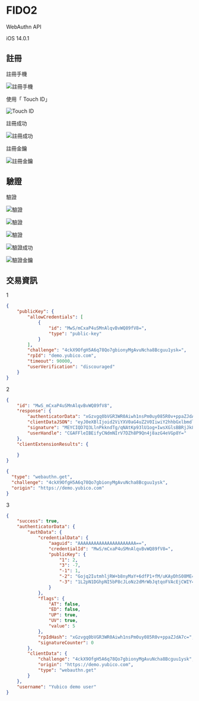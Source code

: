 # FIDO2

WebAuthn API

iOS 14.0.1



## 註冊

註冊手機

 ![註冊手機](./Safari/IMG_9563_800_600.PNG)

使用「 Touch ID」

 ![Touch ID](./Safari/IMG_9574_800_600.PNG)

註冊成功

 ![註冊成功](./Safari/IMG_9569_800_600.PNG)

註冊金鑰

 ![註冊金鑰](./Safari/IMG_9579_800_600.PNG)



## 驗證

 驗證

 ![驗證](./Safari/IMG_9575_800_600.PNG)

 ![驗證](./Safari/IMG_9564_800_600.PNG)

 ![驗證](./Safari/IMG_9580_800_600.PNG)

 ![驗證成功](./Safari/IMG_9565_800_600.PNG)

 ![驗證金鑰](./Safari/IMG_9571_800_600.PNG)



## 交易資訊

1

```json
{
    "publicKey": {
        "allowCredentials": [
            {
                "id": "MwS/mCxaP4uSMnAlqvBvWQ89fV8=",
                "type": "public-key"
            }
        ],
        "challenge": "4ckX9OfgH5A6q78Qo7gbionyMgAvuNcha8Bcguu1ysk=",
        "rpId": "demo.yubico.com",
        "timeout": 90000,
        "userVerification": "discouraged"
    }
}
```

2

```json
{
    "id": "MwS_mCxaP4uSMnAlqvBvWQ89fV8",
    "response": {
        "authenticatorData": "xGzvgq0bVGR3WR0Aiwh1nsPm0uy085R0v+ppaZJdA7cFAAAAAA==",
        "clientDataJSON": "eyJ0eXBlIjoid2ViYXV0aG4uZ2V0IiwiY2hhbGxlbmdlIjoiNGNrWDlPZmdINUE2cTc4UW83Z2Jpb255TWdBdnVOY2hhOEJjZ3V1MXlzayIsIm9yaWdpbiI6Imh0dHBzOi8vZGVtby55dWJpY28uY29tIn0=",
        "signature": "MEYCIQD7Q3LlnPkkndTg/qNAtKp93lU1og+IwsXGlsBBRjJk8QIhALXWgunZ5K/9osGwQB2s5buY6dMqpJJ4oJ/HJwU13ACT",
        "userHandle": "CGAFFleIBEifyCNdmNIrV7DZh8P9Qn4j8azG4eVGp8Y="
    },
    "clientExtensionResults": {
        
    }
}
```

```json
{
  "type": "webauthn.get",
  "challenge": "4ckX9OfgH5A6q78Qo7gbionyMgAvuNcha8Bcguu1ysk",
  "origin": "https://demo.yubico.com"
}
```

3

```json
{
    "success": true,
    "authenticatorData": {
        "authData": {
            "credentialData": {
                "aaguid": "AAAAAAAAAAAAAAAAAAAAAA==",
                "credentialId": "MwS/mCxaP4uSMnAlqvBvWQ89fV8=",
                "publicKey": {
                    "1": 2,
                    "3": -7,
                    "-1": 1,
                    "-2": "Gojq2IutmhljRW+b8nyMaY+6dfP1+fM/uKAyDhS08ME=",
                    "-3": "1L2pN1DGhpNI5bP8cJLoNz2dMrWbJqtqoFVAcEjCWIY="
                }
            },
            "flags": {
                "AT": false,
                "ED": false,
                "UP": true,
                "UV": true,
                "value": 5
            },
            "rpIdHash": "xGzvgq0bVGR3WR0Aiwh1nsPm0uy085R0v+ppaZJdA7c=",
            "signatureCounter": 0
        },
        "clientData": {
            "challenge": "4ckX9OfgH5A6q78Qo7gbionyMgAvuNcha8Bcguu1ysk",
            "origin": "https://demo.yubico.com",
            "type": "webauthn.get"
        }
    },
    "username": "Yubico demo user"
}
```

